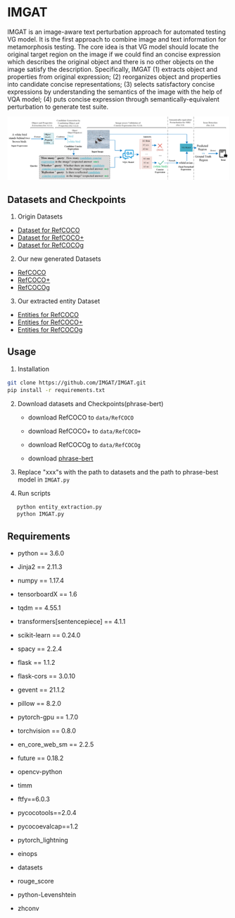 # IMGAT


IMGAT is an image-aware text perturbation approach for automated testing VG model. It is the first approach to combine image and text information for metamorphosis testing. The core idea is that VG model should locate the original target region on the image if we could find an concise expression which describes the original object and there is no other objects on the image satisfy the description. Specifically, IMGAT (1) extracts object and properties from original expression; (2) reorganizes object and properties into candidate concise representations; (3) selects satisfactory concise expressions by understanding the semantics of the image with the help of VQA model; (4) puts concise expression through semantically-equivalent perturbation to generate test suite.

![Method](method.jpg)

## Datasets and Checkpoints

1. Origin Datasets
 * <a href="https://github.com/OFA-Sys/OFA/blob/main/datasets.md"> Dataset for RefCOCO </a>
 * <a href="https://github.com/OFA-Sys/OFA/blob/main/datasets.md"> Dataset for RefCOCO+ </a>
 * <a href="https://github.com/OFA-Sys/OFA/blob/main/datasets.md"> Dataset for RefCOCOg </a>

2. Our new generated Datasets
 * <a href="https://drive.google.com/file/d/1CZ0TL1k5CjIBwY8uYD16JrEjpkifbSht/view?usp=sharing"> RefCOCO </a>
 * <a href="https://drive.google.com/file/d/1hmypB2rdu4sjsGDFa8ySmOLc3TWsdI9h/view?usp=sharing"> RefCOCO+ </a>
 * <a href="https://drive.google.com/file/d/16Q_bMuJux05vGrP50DuKpqBteqBsleT1/view?usp=sharing"> RefCOCOg </a>

3. Our extracted entity Dataset
 * <a href="https://docs.google.com/spreadsheets/d/1FSQDxa35IEocWwEmfubt8qLiCostpwcc/edit?usp=sharing&ouid=109608198492206193226&rtpof=true&sd=true"> Entities for RefCOCO </a>
 * <a href="https://docs.google.com/spreadsheets/d/1KWV9JhQpm8I-iTt0x-Yf04H6Ge-kFHvQ/edit?usp=sharing&ouid=109608198492206193226&rtpof=true&sd=true"> Entities for RefCOCO+ </a>
 * <a href="https://docs.google.com/spreadsheets/d/1_4TomBy3ckAghbH2pS5XcAORMo74HWWe/edit?usp=sharing&ouid=109608198492206193226&rtpof=true&sd=true"> Entities for RefCOCOg </a>

## Usage

1. Installation
```bash
git clone https://github.com/IMGAT/IMGAT.git
pip install -r requirements.txt
```

2. Download datasets and Checkpoints(phrase-bert)
   * download RefCOCO to `data/RefCOCO`

   * download RefCOCO+ to `data/RefCOCO+`

   * download RefCOCOg to `data/RefCOCOg`

   * download <a href="https://huggingface.co/whaleloops/phrase-bert"> phrase-bert </a>

3. Replace "xxx"s with the path to datasets and the path to phrase-best model in `IMGAT.py`

4. Run scripts
```bash
   python entity_extraction.py 
   python IMGAT.py
```
## Requirements

- python == 3.6.0  

- Jinja2 == 2.11.3  

- numpy == 1.17.4  

- tensorboardX == 1.6  

- tqdm == 4.55.1  

- transformers[sentencepiece] == 4.1.1  

- scikit-learn == 0.24.0  

- spacy == 2.2.4  

- flask == 1.1.2  

- flask-cors == 3.0.10  

- gevent == 21.1.2  

- pillow == 8.2.0  

- pytorch-gpu == 1.7.0  

- torchvision == 0.8.0  

- en_core_web_sm == 2.2.5  

- future == 0.18.2 

- opencv-python

- timm

- ftfy==6.0.3

- pycocotools==2.0.4

- pycocoevalcap==1.2

- pytorch_lightning

- einops

- datasets

- rouge_score

- python-Levenshtein

- zhconv 







